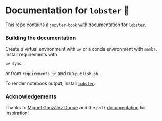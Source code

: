 # Documentation for `lobster` 🦞
This repo contains a `jupyter-book` with documentation for [`lobster`](https://github.com/prescient-design/lobster).

### Building the documentation
Create a virtual environment with `uv` or a conda environment with `mamba`. Install requirements with
```bash
uv sync
``` 

or from `requirements.in` and run `publish.sh`.

To render notebook output, install [`lobster`](https://github.com/prescient-design/lobster).

### Acknowledgements
Thanks to [Miguel González Duque](https://github.com/miguelgondu) and the `poli` [documentation](https://machinelearninglifescience.github.io/poli-docs/) for inspiration!